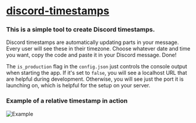 # [discord-timestamps](https://discord-timestamps.tancred.de/)

### This is a simple tool to create Discord timestamps.

Discord timestamps are automatically updating parts in your message. Every user will see these in their timezone.
Choose whatever date and time you want, copy the code and paste it in your Discord message.
Done!

The `is_production` flag in the `config.json` just controls the console output when starting the app. If it's set to `false`, you will see a localhost URL that are helpful during development. Otherwise, you will see just the port it is launching on, which is helpful for the setup on your server.

### Example of a relative timestamp in action

![Example](https://discord-timestamps.tancred.de/preview.gif)

